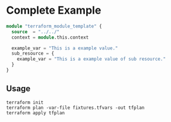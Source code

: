 # Complete Example

```terraform
module "terraform_module_template" {
  source  = "../../"
  context = module.this.context

  example_var = "This is a example value."
  sub_resource = {
    example_var = "This is a example value of sub resource."
  }
}
```

## Usage
```
terraform init
terraform plan -var-file fixtures.tfvars -out tfplan
terraform apply tfplan
```

